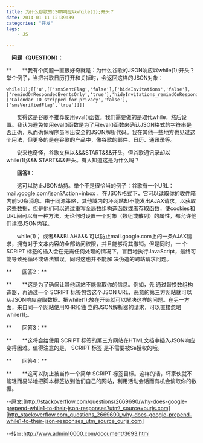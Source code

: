 ```yaml
---
title: 为什么谷歌的JSON响应以while(1);开头？
date: 2014-01-11 12:39:39
categories: "开发"
tags:
	- JS

---
```


　**问题（QUESTION）：**

**　　**我有个问题一直很好奇就是：为什么谷歌的JSON响应以while(1);开头？举个例子，当把谷歌日历打开和关掉时，会返回这样的JSON对象：

``````````
while(1);[['u',[['smsSentFlag','false'],['hideInvitations','false'],['remindOnRespondedEventsOnly','true'],'hideInvitations_remindOnRespondedEventsOnly','false_true'],['Calendar ID stripped for privacy','false'],['smsVerifiedFlag','true']]]]
``````````

　　觉得这是谷歌不推荐使用eval()函数。我们需要做的是取代while，然后设置。我认为避免使用eval()函数是为了用eval()函数来确认JSON格式的字符串是否正确，从而确保程序员写出安全的JSON解析代码。我在其他一些地方也见过这个用法，但更多的是在谷歌的产品中，像谷歌的邮件、日历、通讯录等。

　　说来也奇怪，谷歌文档以&&&START&&&开头，但谷歌通讯录却以while(1);&&& START&&&开头。有人知道这是为什么吗？

　　**回答1：**

　　这可以防止JSON劫持。举个不是很恰当的例子：谷歌有一个URL：mail.google.com/json?Action=inbox ，在JSON格式下，它可以读取你的收件箱内前50条消息。由于同源策略，其他域内的坏网站却不能发出AJAX请求，以获取这些数据，但是他们可以通过重写全局数组构造函数或者存取函数，使cookies和URL间可以有一种方法，无论何时设置一个对象（数组或散列）的属性，都允许他们读取JSON内容。

　　while(1)； 或者&&&BLAH&&& 可以防止mail.google.com上的一条AJAX请求，拥有对于文本内容的全部访问权限，并且能够将其撤销。但是同时，一 个 SCRIPT 标签的插入会在无需任何处理的情况下，盲目地执行JavaScript，最终可能导致死循环或语法错误。同时这也并不能解 决伪造的跨站请求问题。

**　　回答2：**

**　　**这是为了确保让其他网站不能偷取你的信息。例如，先 通过替换数组构造器，再通过一个 SCRIPT 标签包含这个JSON URL，恶意的第三方网站就可以从JSON响应盗取数据。把while(1);放在开头就可以解决这样的问题。在另一方面，来自同一个网站使用XHR和独 立的JSON解析器的请求，可以直接忽略while(1);。

**　　回答3：**

**　　**这将会给使用 SCRIPT 标签的第三方网站在HTML文档中插入JSON响应变得困难。值得注意的是， SCRIPT 标签
是不需要被Sa授权的哦。

**　　回答4：**

**　　**这可以防止被当作一个简单 SCRIPT 标签目标。这样的话，坏家伙就不能轻而易举地把脚本标签放到他们自己的网站，利用活动会话而有机会偷取你的数据。

\--原文:[http://stackoverflow.com/questions/2669690/why-does-google-prepend-while1-to-their-json-responses?utm\_source=ourjs.com][http_stackoverflow.com_questions_2669690_why-does-google-prepend-while1-to-their-json-responses_utm_source_ourjs.com]

\--转自:http://www.admin10000.com/document/3693.html


[http_stackoverflow.com_questions_2669690_why-does-google-prepend-while1-to-their-json-responses_utm_source_ourjs.com]: http://stackoverflow.com/questions/2669690/why-does-google-prepend-while1-to-their-json-responses?utm_source=ourjs.com